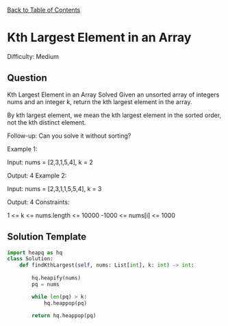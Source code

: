 [Back to Table of Contents](../../README.md)

# Kth Largest Element in an Array
Difficulty: Medium

## Question
Kth Largest Element in an Array
Solved 
Given an unsorted array of integers nums and an integer k, return the kth largest element in the array.

By kth largest element, we mean the kth largest element in the sorted order, not the kth distinct element.

Follow-up: Can you solve it without sorting?

Example 1:

Input: nums = [2,3,1,5,4], k = 2

Output: 4
Example 2:

Input: nums = [2,3,1,1,5,5,4], k = 3

Output: 4
Constraints:

1 <= k <= nums.length <= 10000
-1000 <= nums[i] <= 1000

## Solution Template
```python
import heapq as hq
class Solution:
    def findKthLargest(self, nums: List[int], k: int) -> int:
        
        hq.heapify(nums)
        pq = nums

        while len(pq) > k:
            hq.heappop(pq)
        
        return hq.heappop(pq)
```
